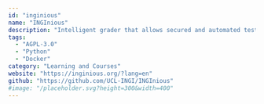 ```yaml
---
id: "inginious"
name: "INGInious"
description: "Intelligent grader that allows secured and automated testing of code made by students."
tags:
  - "AGPL-3.0"
  - "Python"
  - "Docker"
category: "Learning and Courses"
website: "https://inginious.org/?lang=en"
github: "https://github.com/UCL-INGI/INGInious"
#image: "/placeholder.svg?height=300&width=400"
---
```


